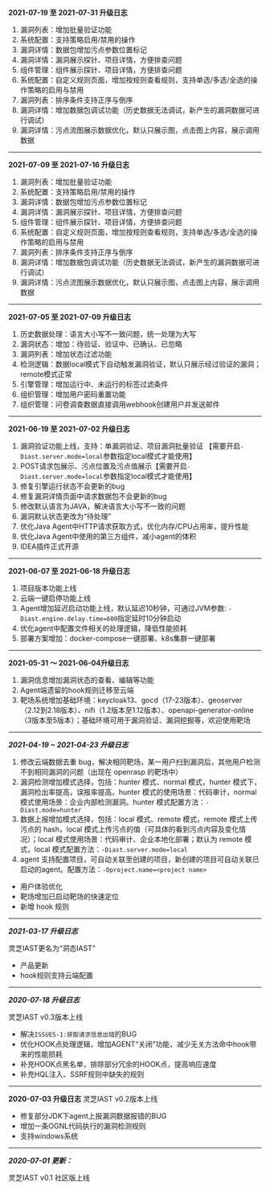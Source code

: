 **2021-07-19 至 2021-07-31 升级日志**
1. 漏洞列表：增加批量验证功能
2. 系统配置：支持策略启用/禁用的操作
3. 漏洞详情：数据包增加污点参数位置标记
4. 漏洞详情：漏洞展示探针、项目详情，方便排查问题
5. 组件管理：组件展示探针、项目详情，方便排查问题
6. 系统配置：自定义规则页面，增加按规则查看规则，支持单选/多选/全选的操作策略的启用与禁用
7. 漏洞列表：排序条件支持正序与倒序
8. 漏洞详情：增加数据包调试功能（历史数据无法调试，新产生的漏洞数据可进行调试）
9. 漏洞详情：污点流图展示数据优化，默认只展示图，点击图上内容，展示调用数据

****

**2021-07-09 至 2021-07-16 升级日志**
1. 漏洞列表：增加批量验证功能
2. 系统配置：支持策略启用/禁用的操作
3. 漏洞详情：数据包增加污点参数位置标记
4. 漏洞详情：漏洞展示探针、项目详情，方便排查问题
5. 组件管理：组件展示探针、项目详情，方便排查问题
6. 系统配置：自定义规则页面，增加按规则查看规则，支持单选/多选/全选的操作策略的启用与禁用
7. 漏洞列表：排序条件支持正序与倒序
8. 漏洞详情：增加数据包调试功能（历史数据无法调试，新产生的漏洞数据可进行调试）
9. 漏洞详情：污点流图展示数据优化，默认只展示图，点击图上内容，展示调用数据

****

**2021-07-05 至 2021-07-09 升级日志**
1. 历史数据处理：语言大小写不一致问题，统一处理为大写
2. 漏洞状态：增加：待验证、验证中、已确认、已忽略
3. 漏洞列表：增加状态过滤功能
4. 检测逻辑：数据local模式下自动触发漏洞验证，默认只展示经过验证的漏洞；remote模式正常
5. 引擎管理：增加运行中、未运行的标签过滤条件
6. 组织管理：增加用户密码重置功能
7. 组织管理：问卷调查数据直接调用webhook创建用户并发送邮件

****

**2021-06-19 至 2021-07-02 升级日志**
1. 漏洞验证功能上线，支持：单漏洞验证、项目漏洞批量验证 【需要开启`-Diast.server.mode=local`参数指定local模式才能使用】
2. POST请求包展示、污点位置及污点值展示【需要开启`-Diast.server.mode=local`参数指定local模式才能使用】
3. 修复引擎运行状态不会更新的bug
4. 修复漏洞详情页面中请求数据包不会更新的bug
5. 修改默认语言为JAVA，解决语言大小写不一致的问题
6. 漏洞默认状态更改为“待处理”
7. 优化Java Agent中HTTP请求获取方式，优化内存/CPU占用率，提升性能
8. 优化Java Agent中使用的第三方组件，减小agent的体积
9. IDEA插件正式开源

****

**2021-06-07 至 2021-06-18 升级日志**

1. 项目版本功能上线
2. 云端一键启停功能上线
3. Agent增加延迟启动功能上线，默认延迟10秒钟，可通过JVM参数: `-Diast.engine.delay.time=600`指定延时10分钟启动
4. 优化agent中配置文件相关的处理逻辑，降低性能损耗
5. 部署方案增加：docker-compose一键部署、k8s集群一键部署
****

**2021-05-31 ～ 2021-06-04升级日志**

1. 漏洞信息增加漏洞状态的查看、编辑等功能
2. Agent端遗留的hook规则迁移至云端
3. 靶场系统增加基础环境：keycloak13、gocd（17-23版本）、geoserver（2.12到2.18版本）、nifi（1.2版本至1.12版本）、openapi-generator-online（3版本至5版本）；基础环境可用于漏洞验证、漏洞挖掘等，欢迎使用靶场
****

***2021-04-19 ~ 2021-04-23 升级日志***
1. 修改云端数据去重 bug，解决相同靶场，某一用户扫到漏洞后，其他用户检测不到相同漏洞的问题（出现在 openrasp 的靶场中）
2. 漏洞检测增加模式选择，包括：hunter 模式、normal 模式，hunter 模式下，漏洞检出率提高，误报率提高。hunter 模式的使用场景：代码审计，normal 模式使用场景：企业内部检测漏洞。hunter 模式配置方法：`-Diast.mode=hunter`
3. 数据上报增加模式选择，包括：local 模式、remote 模式，remote 模式上传污点的 hash，local 模式上传污点的值（可具体的看到污点内容及变化情况）；local 模式使用场景：代码审计、企业本地化部署；默认为 remote 模式，local 模式配置方法：`-Diast.server.mode=local`
4. agent 支持配置项目，可自动关联至创建的项目，新创建的项目可自动关联已启动的agent。配置方法：`-Dproject.name=<project name>`
- 用户体验优化
- 靶场增加已启动靶场的快速定位
- 新增 hook 规则
****

***2021-03-17 升级日志***

灵芝IAST更名为“洞态IAST”
- 产品更新
- hook规则支持云端配置
****

***2020-07-18 升级日志***

灵芝IAST v0.3版本上线
- 解决`ISSUES-1:获取请求信息出错`的BUG
- 优化HOOK点处理逻辑，增加AGENT“关闭”功能，减少无关方法命中hook带来的性能损耗
- 补充HOOK点黑名单，排除部分冗余的HOOK点，提高响应速度
- 补充HQL注入、SSRF规则中缺失的规则
****

**2020-07-03 升级日志**
灵芝IAST v0.2版本上线
- 修复部分JDK下agent上报漏洞数据报错的BUG
- 增加一条OGNL代码执行的漏洞检测规则
- 支持windows系统
****
***2020-07-01 更新：***

灵芝IAST v0.1 社区版上线